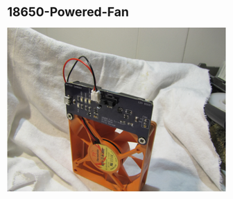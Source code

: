# 18650-Powered-Fan
![18650 Fan](https://raw.githubusercontent.com/chrissavage2300/18650-Powered-Fan/master/IMG_0572.JPG)
